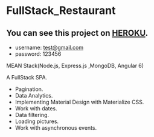 # FullStack_Restaurant
## You can see this project on [HEROKU](https://guarded-peak-74344.herokuapp.com).

- username: test@gmail.com
- password: 123456

MEAN Stack(Node.js, Express.js ,MongoDB, Angular 6) 


A FullStack SPA.
- Pagination.
- Data Analytics.
- Implementing Material Design with Materialize CSS.
- Work with dates.
- Data filtering.
- Loading pictures.
- Work with asynchronous events.
